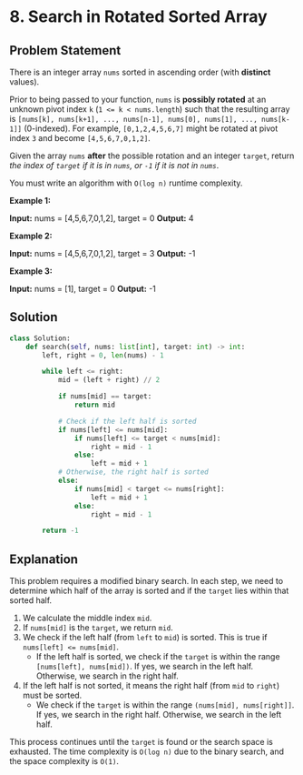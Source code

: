 
# 8. Search in Rotated Sorted Array

## Problem Statement

There is an integer array `nums` sorted in ascending order (with **distinct** values).

Prior to being passed to your function, `nums` is **possibly rotated** at an unknown pivot index `k` (`1 <= k < nums.length`) such that the resulting array is `[nums[k], nums[k+1], ..., nums[n-1], nums[0], nums[1], ..., nums[k-1]]` (0-indexed). For example, `[0,1,2,4,5,6,7]` might be rotated at pivot index `3` and become `[4,5,6,7,0,1,2]`.

Given the array `nums` **after** the possible rotation and an integer `target`, return *the index of `target` if it is in `nums`, or `-1` if it is not in `nums`*.

You must write an algorithm with `O(log n)` runtime complexity.

**Example 1:**

**Input:** nums = [4,5,6,7,0,1,2], target = 0
**Output:** 4

**Example 2:**

**Input:** nums = [4,5,6,7,0,1,2], target = 3
**Output:** -1

**Example 3:**

**Input:** nums = [1], target = 0
**Output:** -1

## Solution

```python
class Solution:
    def search(self, nums: list[int], target: int) -> int:
        left, right = 0, len(nums) - 1

        while left <= right:
            mid = (left + right) // 2

            if nums[mid] == target:
                return mid

            # Check if the left half is sorted
            if nums[left] <= nums[mid]:
                if nums[left] <= target < nums[mid]:
                    right = mid - 1
                else:
                    left = mid + 1
            # Otherwise, the right half is sorted
            else:
                if nums[mid] < target <= nums[right]:
                    left = mid + 1
                else:
                    right = mid - 1

        return -1
```

## Explanation

This problem requires a modified binary search. In each step, we need to determine which half of the array is sorted and if the `target` lies within that sorted half.

1.  We calculate the middle index `mid`.
2.  If `nums[mid]` is the `target`, we return `mid`.
3.  We check if the left half (from `left` to `mid`) is sorted. This is true if `nums[left] <= nums[mid]`.
    -   If the left half is sorted, we check if the `target` is within the range `[nums[left], nums[mid])`. If yes, we search in the left half. Otherwise, we search in the right half.
4.  If the left half is not sorted, it means the right half (from `mid` to `right`) must be sorted.
    -   We check if the `target` is within the range `(nums[mid], nums[right]]`. If yes, we search in the right half. Otherwise, we search in the left half.

This process continues until the `target` is found or the search space is exhausted. The time complexity is `O(log n)` due to the binary search, and the space complexity is `O(1)`.

